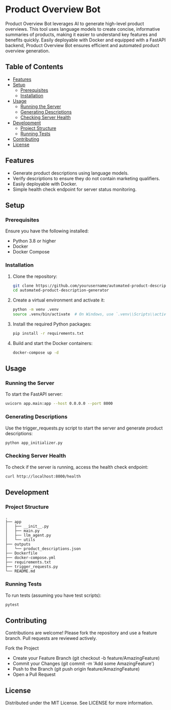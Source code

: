 # Product Overview Bot

Product Overview Bot leverages AI to generate high-level product overviews. This tool uses language models to create concise, informative summaries of products, making it easier to understand key features and benefits quickly. Easily deployable with Docker and equipped with a FastAPI backend, Product Overview Bot ensures efficient and automated product overview generation.

## Table of Contents

- [Features](#features)
- [Setup](#setup)
  - [Prerequisites](#prerequisites)
  - [Installation](#installation)
- [Usage](#usage)
  - [Running the Server](#running-the-server)
  - [Generating Descriptions](#generating-descriptions)
  - [Checking Server Health](#checking-server-health)
- [Development](#development)
  - [Project Structure](#project-structure)
  - [Running Tests](#running-tests)
- [Contributing](#contributing)
- [License](#license)

## Features

- Generate product descriptions using language models.
- Verify descriptions to ensure they do not contain marketing qualifiers.
- Easily deployable with Docker.
- Simple health check endpoint for server status monitoring.

## Setup

### Prerequisites

Ensure you have the following installed:

- Python 3.8 or higher
- Docker
- Docker Compose

### Installation

1. Clone the repository:

    ```bash
    git clone https://github.com/yourusername/automated-product-description-generator.git
    cd automated-product-description-generator
    ```

2. Create a virtual environment and activate it:

    ```bash
    python -m venv .venv
    source .venv/bin/activate  # On Windows, use `.venv\\Scripts\\activate`
    ```

3. Install the required Python packages:

    ```bash
    pip install -r requirements.txt
    ```

4. Build and start the Docker containers:

    ```bash
    docker-compose up -d
    ```

## Usage

### Running the Server

To start the FastAPI server:

```bash
uvicorn app.main:app --host 0.0.0.0 --port 8000
```
### Generating Descriptions

Use the trigger_requests.py script to start the server and generate product descriptions:

```bash
python app_initializer.py
```

### Checking Server Health

To check if the server is running, access the health check endpoint:

```bash
curl http://localhost:8000/health
```

## Development
### Project Structure

```
.
├── app
│   ├── __init__.py
│   ├── main.py
│   ├── llm_agent.py
│   └── utils
├── outputs
│   └── product_descriptions.json
├── Dockerfile
├── docker-compose.yml
├── requirements.txt
├── trigger_requests.py
└── README.md
```


### Running Tests
To run tests (assuming you have test scripts):

```bash
pytest
```

## Contributing
Contributions are welcome! Please fork the repository and use a feature branch. Pull requests are reviewed actively.

Fork the Project
* Create your Feature Branch (git checkout -b feature/AmazingFeature)
* Commit your Changes (git commit -m 'Add some AmazingFeature')
* Push to the Branch (git push origin feature/AmazingFeature)
* Open a Pull Request

## License
Distributed under the MIT License. See LICENSE for more information.
